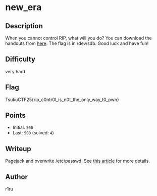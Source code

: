 # new_era

## Description
When you cannot control RIP, what will you do?
You can download the handouts from [here](https://drive.google.com/file/d/1OiWp82a0jWXphuN6J5NBQZVjm3dM_N8z/view?usp=sharing).
The flag is in /dev/sdb. Good luck and have fun!

## Difficulty
very hard

## Flag
TsukuCTF25{rip_c0ntr0l_is_n0t_the_only_way_t0_pwn}

## Points
- Initial: `500`
- Last: `500` (solved: `4`)

## Writeup
Pagejack and overwrite /etc/passwd. See [this article](https://r1ru.github.io/posts/7/) for more details.

## Author
r1ru